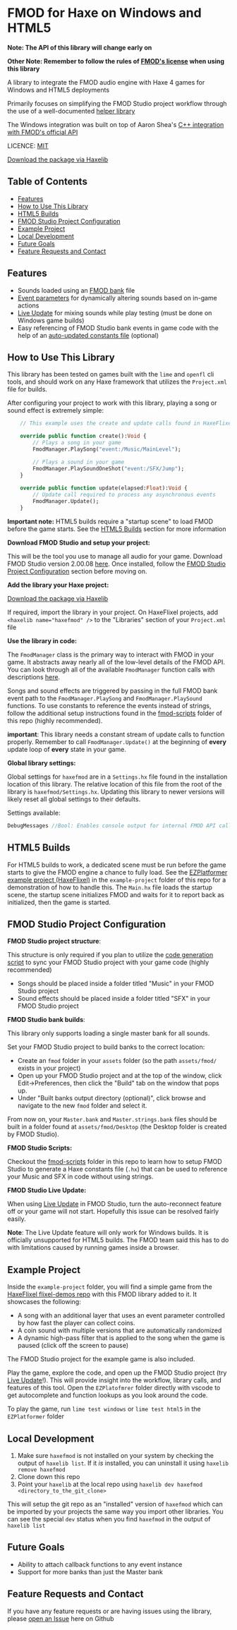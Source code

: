 # FMOD for Haxe on Windows and HTML5

**Note: The API of this library will change early on**

**Other Note: Remember to follow the rules of [FMOD's license](https://tanneris.me/FMOD-License) when using this library**

A library to integrate the FMOD audio engine with Haxe 4 games for Windows and HTML5 deployments

Primarily focuses on simplifying the FMOD Studio project workflow through the use of a well-documented [helper library](https://tanneris.me/haxe-fmod-helper-library)

The Windows integration was built on top of Aaron Shea's [C++ integration with FMOD's official API](https://tanneris.me/faxe)

LICENCE: [MIT](https://tanneris.me/mit-license)

[Download the package via Haxelib](https://tanneris.me/haxelib)

## Table of Contents

 - [Features](#features)
 - [How to Use This Library](#how-to-use-this-library)
 - [HTML5 Builds](#html5-builds)
 - [FMOD Studio Project Configuration](#fmod-studio-project-configuration)
 - [Example Project](#example-project)
 - [Local Development](#local-development)
 - [Future Goals](#future-goals)
 - [Feature Requests and Contact](#feature-requests-and-contact)


## <a name="features"></a>Features 
- Sounds loaded using an [FMOD bank](http://tanneris.me/FMOD-Banks) file
- [Event parameters](http://tanneris.me/FMOD-Parameters) for dynamically altering sounds based on in-game actions
- [Live Update](http://tanneris.me/FMOD-Live-Update) for mixing sounds while play testing (must be done on Windows game builds)
- Easy referencing of FMOD Studio bank events in game code with the help of an [auto-updated constants file](https://tanneris.me/haxe-fmod-scripts) (optional)

## <a name="how-to-use-this-library"></a>How to Use This Library

This library has been tested on games built with the `lime` and `openfl` cli tools, and should work on any Haxe framework that utilizes the `Project.xml` file for builds.

After configuring your project to work with this library, playing a song or sound effect is extremely simple:

```haxe
    // This example uses the create and update calls found in HaxeFlixel games

    override public function create():Void {
        // Plays a song in your game
        FmodManager.PlaySong("event:/Music/MainLevel");

        // Plays a sound in your game
        FmodManager.PlaySoundOneShot("event:/SFX/Jump");
    }
    
    override public function update(elapsed:Float):Void {
        // Update call required to process any asynchronous events
        FmodManager.Update();
    }
```
**Important note:** HTML5 builds require a "startup scene" to load FMOD before the game starts. See the [HTML5 Builds](#html5-builds) section for more information

**Download FMOD Studio and setup your project:**

This will be the tool you use to manage all audio for your game. Download FMOD Studio version 2.00.08 [here](https://tanneris.me/fmod-downloads). Once installed, follow the [FMOD Studio Project Configuration](#fmod-studio-project-configuration) section before moving on.

**Add the library your Haxe project:**

[Download the package via Haxelib](https://tanneris.me/haxelib)

If required, import the library in your project. On HaxeFlixel projects, add `<haxelib name="haxefmod" />` to the "Libraries" section of your `Project.xml` file

**Use the library in code:**

The `FmodManager` class is the primary way to interact with FMOD in your game. It abstracts away nearly all of the low-level details of the FMOD API. You can look through all of the available `FmodManager` function calls with descriptions [here](https://tanneris.me/haxe-fmod-helper-library).

Songs and sound effects are triggered by passing in the full FMOD bank event path to the `FmodManager.PlaySong` and `FmodManager.PlaySound` functions. To use constants to reference the events instead of strings, follow the additional setup instructions found in the [fmod-scripts](https://tanneris.me/haxe-fmod-scripts) folder of this repo (highly recommended).

**important**: This library needs a constant stream of update calls to function properly. Remember to call `FmodManager.Update()` at the beginning of **every** update loop of **every** state in your game.

**Global library settings:**

Global settings for `haxefmod` are in a `Settings.hx` file found in the installation location of this library. The relative location of this file from the root of the library is `haxefmod/Settings.hx`. Updating this library to newer versions will likely reset all global settings to their defaults.

Settings available:
```Haxe
DebugMessages //Bool: Enables console output for internal FMOD API calls (can be helpful if things aren't working)
```

## <a name="html5-builds"></a>HTML5 Builds

For HTML5 builds to work, a dedicated scene must be run before the game starts to give the FMOD engine a chance to fully load. See the [EZPlatformer example project (HaxeFlixel)](http://tanneris.me/haxe-fmod-example-project) in the `example-project` folder of this repo for a demonstration of how to handle this. The `Main.hx` file loads the startup scene, the startup scene initializes FMOD and waits for it to report back as initialized, then the game is started.

## <a name="fmod-studio-project-configuration"></a>FMOD Studio Project Configuration

**FMOD Studio project structure**:

This structure is only required if you plan to utilize the [code generation script](https://tanneris.me/haxe-fmod-scripts) to sync your FMOD Studio project with your game code (highly recommended)

- Songs should be placed inside a folder titled "Music" in your FMOD Studio project
- Sound effects should be placed inside a folder titled "SFX" in your FMOD Studio project

**FMOD Studio bank builds**:

This library only supports loading a single master bank for all sounds.

Set your FMOD Studio project to build banks to the correct location:

- Create an `fmod` folder in your `assets` folder (so the path `assets/fmod/` exists in your project) 
- Open up your FMOD Studio project and at the top of the window, click Edit->Preferences, then click the "Build" tab on the window that pops up.
- Under "Built banks output directory (optional)", click browse and navigate to the new `fmod` folder and select it.

From now on, your `Master.bank` and `Master.strings.bank` files should be built in a folder found at `assets/fmod/Desktop` (the Desktop folder is created by FMOD Studio). 

**FMOD Studio Scripts:**

Checkout the [fmod-scripts](https://tanneris.me/haxe-fmod-scripts) folder in this repo to learn how to setup FMOD Studio to generate a Haxe constants file (`.hx`) that can be used to reference your Music and SFX in code without using strings.

**FMOD Studio Live Update:**

When using [Live Update](http://tanneris.me/FMOD-Live-Update) in FMOD Studio, turn the auto-reconnect feature off or your game will not start. Hopefully this issue can be resolved fairly easily.

**Note**: The Live Update feature will only work for Windows builds. It is officially unsupported for HTML5 builds. The FMOD team said this has to do with limitations caused by running games inside a browser.

## <a name="example-project"></a>Example Project

Inside the `example-project` folder, you will find a simple game from the [HaxeFlixel flixel-demos repo](https://tanneris.me/haxe-flixel-demos) with this FMOD library added to it. It showcases the following:
- A song with an additional layer that uses an event parameter controlled by how fast the player can collect coins.
- A coin sound with multiple versions that are automatically randomized
- A dynamic high-pass filter that is applied to the song when the game is paused (click off the screen to pause)

The FMOD Studio project for the example game is also included.

Play the game, explore the code, and open up the FMOD Studio project (try [Live Update](http://tanneris.me/FMOD-Live-Update)!). This will provide insight into the workflow, library calls, and features of this tool. Open the `EZPlatofmrer` folder directly with vscode to get autocomplete and function lookups as you look around the code.

To play the game, run `lime test windows` or `lime test html5` in the `EZPlatformer` folder

## <a name="local-development"></a>Local Development

1. Make sure `haxefmod` is not installed on your system by checking the output of `haxelib list`. If it _is_ installed, you can uninstall it using `haxelib remove haxefmod`
2. Clone down this repo
3. Point your `haxelib` at the local repo using `haxelib dev haxefmod <directory_to_the_git_clone>`

This will setup the git repo as an "installed" version of `haxefmod` which can be imported by your projects the same way you import other libraries. You can see the special `dev` status when you find `haxefmod` in the output of `haxelib list` 

## <a name="future-goals"></a>Future Goals

- Ability to attach callback functions to any event instance
- Support for more banks than just the Master bank

## <a name="feature-requests-and-contact"></a>Feature Requests and Contact

If you have any feature requests or are having issues using the library, please [open an Issue](https://tanneris.me/haxe-fmod-issues) here on Github
